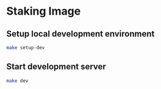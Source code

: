 # Staking Image

## Setup local development environment

```bash
make setup-dev
```

## Start development server

```bash
make dev
```
